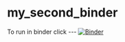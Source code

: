 # my_second_binder
To run in binder click ---
[![Binder](https://mybinder.org/badge_logo.svg)](https://mybinder.org/v2/gh/rowetm/HEC-Lect-0/HEAD)
